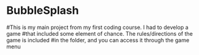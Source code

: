 # BubbleSplash
#This is my main project from my first coding course. I had to develop a game
#that included some element of chance. The rules/directions of the game is included
#in the folder, and you can access it through the game menu
